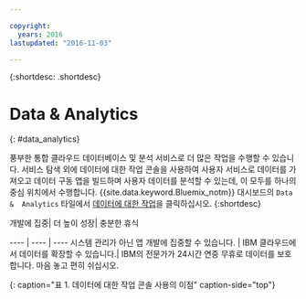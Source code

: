 ```yaml
---

copyright:
  years: 2016
lastupdated: "2016-11-03"

---
```


{:shortdesc: .shortdesc}

# Data & Analytics
{: #data_analytics}

풍부한 통합 클라우드 데이터베이스 및 분석 서비스로 더 많은 작업을 수행할 수 있습니다. 서비스 탐색 외에 데이터에 대한 작업 콘솔을 사용하여 사용자 서비스로 데이터를 가져오고 데이터 구동 앱을 빌드하며 사용자 데이터를 분석할 수 있는데, 이 모두를 하나의 중심 위치에서 수행합니다. {{site.data.keyword.Bluemix_notm}} 대시보드의 `Data &  Analytics` 타일에서 [데이터에 대한 작업](https://console.ng.bluemix.net/data/services/)을 클릭하십시오.
{:shortdesc}


개발에 집중| 더 높이 성장| 충분한 휴식

---- | ---- | ----
시스템 관리가 아닌 앱 개발에 집중할 수 있습니다. | IBM 클라우드에서 데이터를 확장할 수 있습니다.| IBM의 전문가가 24시간 연중 무휴로 데이터를 보호합니다. 마음 놓고 편히 쉬십시오.

{: caption="표 1. 데이터에 대한 작업 콘솔 사용의 이점" caption-side="top"}
